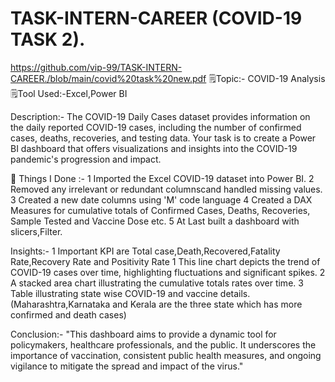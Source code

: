 # TASK-INTERN-CAREER (COVID-19 TASK 2).

https://github.com/vip-99/TASK-INTERN-CAREER./blob/main/covid%20task%20new.pdf
🗒Topic:- COVID-19 Analysis
🗒Tool Used:-Excel,Power BI

Description:-
The COVID-19 Daily Cases dataset provides information on the daily reported COVID-19 cases, including the number of confirmed cases, deaths, recoveries, and testing data. Your task is to create a Power BI dashboard that offers
visualizations and insights into the COVID-19 pandemic's progression and impact.


📝 Things I Done :-
1 Imported the Excel COVID-19 dataset into Power BI.
2 Removed any irrelevant or redundant columnscand handled missing values.
3 Created a new date columns using 'M' code language
4 Created a DAX Measures for cumulative totals of Confirmed Cases, Deaths, Recoveries, Sample Tested and Vaccine Dose etc.
5 At Last built a dashboard with slicers,Filter.


Insights:-
1 Important KPI are Total case,Death,Recovered,Fatality Rate,Recovery Rate and Positivity Rate
1 This line chart depicts the trend of COVID-19 cases over time, highlighting fluctuations and significant spikes. 
2 A stacked area chart illustrating the cumulative totals rates over time. 
3 Table illustrating state wise COVID-19 and vaccine details.
(Maharashtra,Karnataka and Kerala are the three state which has more confirmed and death cases)





Conclusion:-
"This dashboard aims to provide a dynamic tool for policymakers, healthcare professionals, and the public. It underscores the importance of vaccination, consistent public health measures, and ongoing vigilance to mitigate the spread and impact of the virus."
